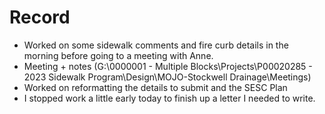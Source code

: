 # Record
- Worked on some sidewalk comments and fire curb details in the morning before going to a meeting with Anne.
- Meeting + notes (G:\0000001 - Multiple Blocks\Projects\P00020285 - 2023 Sidewalk Program\Design\MOJO-Stockwell Drainage\Meetings)
- Worked on reformatting the details to submit and the SESC Plan
- I stopped work a little early today to finish up a letter I needed to write. 